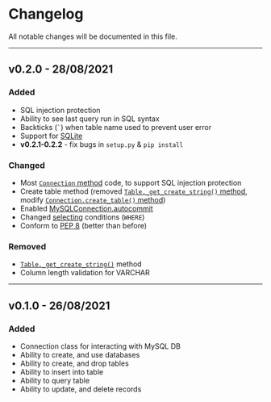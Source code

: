 # Changelog
All notable changes will be documented in this file.

---

## v0.2.0 - 28/08/2021
### Added
- SQL injection protection
- Ability to see last query run in SQL syntax
- Backticks (`` ` ``) when table name used to prevent user error
- Support for [SQLite](https://docs.python.org/3/library/sqlite3.html)
- **v0.2.1-0.2.2** - fix bugs in `setup.py` & `pip install`

### Changed
- Most [`Connection` method](https://jasonli0616.github.io/PythonMySequel/#/api_reference/connection?id=methods-and-attributes) code, to support SQL injection protection
- Create table method (removed [`Table._get_create_string()` method](https://jasonli0616.github.io/PythonMySequel/#/api_reference/table?id=methods-and-attributes), modify [`Connection.create_table()` method](https://jasonli0616.github.io/PythonMySequel/#/api_reference/connection?id=methods-and-attributes))
- Enabled [MySQLConnection.autocommit](https://dev.mysql.com/doc/connector-python/en/connector-python-api-mysqlconnection-autocommit.html)
- Changed [selecting](https://jasonli0616.github.io/PythonMySequel/#/getting_started/examples/query) conditions (`WHERE`)
- Conform to [PEP 8](https://www.python.org/dev/peps/pep-0008/) (better than before)

### Removed
- [`Table._get_create_string()`](https://jasonli0616.github.io/PythonMySequel/#/api_reference/table?id=methods-and-attributes) method
- Column length validation for VARCHAR

---

## v0.1.0 - 26/08/2021
### Added
- Connection class for interacting with MySQL DB
- Ability to create, and use databases
- Ability to create, and drop tables
- Ability to insert into table
- Ability to query table
- Ability to update, and delete records
